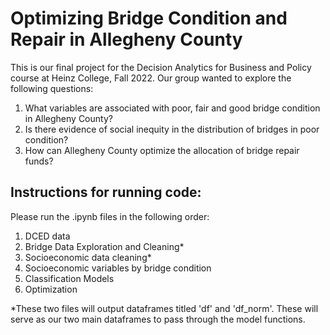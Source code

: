 # Optimizing Bridge Condition and Repair in Allegheny County
This is our final project for the Decision Analytics for Business and Policy course at Heinz College, Fall 2022. Our group wanted to explore the following questions: 
1. What variables  are associated with poor, fair and good bridge condition in Allegheny County?
2. Is there evidence of social inequity in the distribution of bridges in poor condition?
3. How can Allegheny County optimize the allocation of bridge repair funds?

## Instructions for running code:
Please run the .ipynb files in the following order: 
1. DCED data
2. Bridge Data Exploration and Cleaning*
3. Socioeconomic data cleaning*
4. Socioeconomic variables by bridge condition
5. Classification Models
6. Optimization

*These two files will output dataframes titled 'df' and 'df_norm'. These will serve as our two main dataframes to pass through the model functions.

